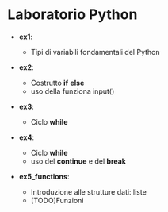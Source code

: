 # Laboratorio Python

- **ex1**:  
  - Tipi di variabili fondamentali del Python

- **ex2**:
  - Costrutto **if** **else**
  - uso della funziona input()

- **ex3**:
  - Ciclo **while**

- **ex4**:
  - Ciclo **while**
  - uso del **continue** e del **break**  

- **ex5_functions**:
  - Introduzione alle strutture dati: liste  
  - [TODO]Funzioni